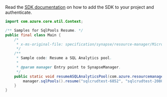 Read the [SDK documentation](https://github.com/Azure/azure-sdk-for-java/blob/azure-resourcemanager-synapse_1.0.0-beta.4/sdk/synapse/azure-resourcemanager-synapse/README.md) on how to add the SDK to your project and authenticate.

```java
import com.azure.core.util.Context;

/** Samples for SqlPools Resume. */
public final class Main {
    /*
     * x-ms-original-file: specification/synapse/resource-manager/Microsoft.Synapse/stable/2021-06-01/examples/ResumeSqlPool.json
     */
    /**
     * Sample code: Resume a SQL Analytics pool.
     *
     * @param manager Entry point to SynapseManager.
     */
    public static void resumeASQLAnalyticsPool(com.azure.resourcemanager.synapse.SynapseManager manager) {
        manager.sqlPools().resume("sqlcrudtest-6852", "sqlcrudtest-2080", "sqlcrudtest-9187", Context.NONE);
    }
}
```
